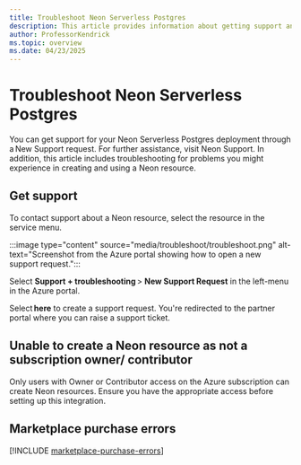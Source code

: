 ```yaml
---
title: Troubleshoot Neon Serverless Postgres
description: This article provides information about getting support and troubleshooting Neon Serverless Postgres (Preview).
author: ProfessorKendrick
ms.topic: overview
ms.date: 04/23/2025
---
```


# Troubleshoot Neon Serverless Postgres

You can get support for your Neon Serverless Postgres deployment through a New Support request. For further assistance, visit Neon Support. In addition, this article includes troubleshooting for problems you might experience in creating and using a Neon resource. 

## Get support 

To contact support about a Neon resource, select the resource in the service menu. 

   :::image type="content" source="media/troubleshoot/troubleshoot.png" alt-text="Screenshot from the Azure portal showing how to open a new support request.":::

Select **Support + troubleshooting** > **New Support Request** in the left-menu in the Azure portal.

Select **here** to create a support request. You're redirected to the partner portal where you can raise a support ticket.

## Unable to create a Neon resource as not a subscription owner/ contributor

Only users with Owner or Contributor access on the Azure subscription can create Neon resources. Ensure you have the appropriate access before setting up this integration.

## Marketplace purchase errors

[!INCLUDE [marketplace-purchase-errors](../includes/marketplace-purchase-errors.md)]